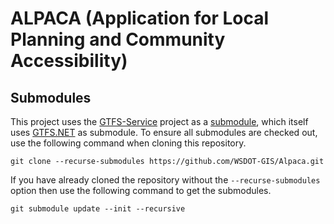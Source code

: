 ALPACA (Application for Local Planning and Community Accessibility)
===================================================================

## Submodules ##

This project uses the [GTFS-Service] project as a [submodule], which itself uses [GTFS.NET] as submodule. To ensure all submodules are checked out, use the following command when cloning this repository.

	git clone --recurse-submodules https://github.com/WSDOT-GIS/Alpaca.git

If you have already cloned the repository without the `--recurse-submodules` option then use the following command to get the submodules.

	git submodule update --init --recursive

[GTFS.NET]:https://github.com/WSDOT-GIS/GTFS.NET
[GTFS-Service]:https://github.com/WSDOT-GIS/GTFS-Service/
[submodule]:http://git-scm.com/book/en/Git-Tools-Submodules
